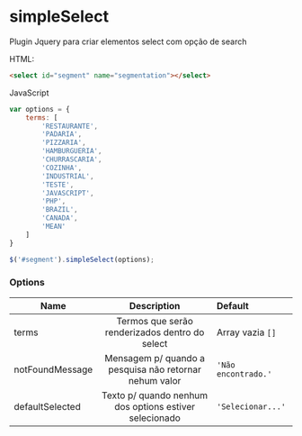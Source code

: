 # simpleSelect
Plugin Jquery para criar elementos select com opção de search



HTML:
~~~html
<select id="segment" name="segmentation"></select>
~~~

JavaScript
~~~javascript
var options = {
    terms: [
        'RESTAURANTE',
        'PADARIA',
        'PIZZARIA',
        'HAMBURGUERIA',
        'CHURRASCARIA',
        'COZINHA',
        'INDUSTRIAL',
        'TESTE',
        'JAVASCRIPT',
        'PHP',
        'BRAZIL',
        'CANADA',
        'MEAN'
    ]
}

$('#segment').simpleSelect(options);
~~~

### Options

| Name              | Description                                                 | Default            |
| ----------------- |:-----------------------------------------------------------:|:-------------------|
| terms             | Termos que serão renderizados dentro do select              | Array vazia `[]`   |
| notFoundMessage   | Mensagem p/ quando a pesquisa não retornar nehum valor      | `'Não encontrado.'`|
| defaultSelected   | Texto p/ quando nenhum dos options estiver selecionado      | `'Selecionar...'`  |
